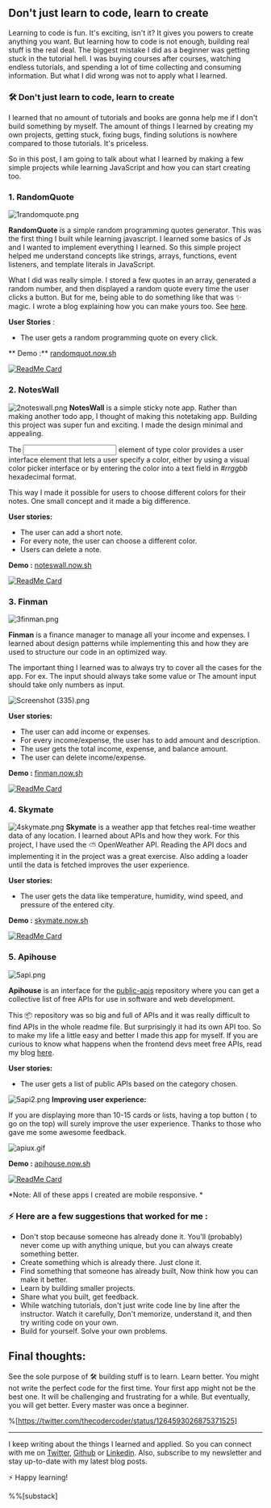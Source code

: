 ## Don't just learn to code, learn to create

Learning to code is fun. It's exciting, isn't it? It gives you powers to create anything you want. But learning how to code is not enough, building real stuff is the real deal. The biggest mistake I did as a beginner was getting stuck in the tutorial hell. I was buying courses after courses, watching endless tutorials, and spending a lot of time collecting and consuming information. But what I did wrong was not to apply what I learned.

### 🛠 Don't just learn to code, learn to create
> 
I learned that no amount of tutorials and books are gonna help me if I don't build something by myself. The amount of things I learned by creating my own projects, getting stuck, fixing bugs, finding solutions is nowhere compared to those tutorials. It's priceless.

So in this post, I am going to talk about what I learned by making a few simple projects while learning JavaScript and how you can start creating too.

### 1. RandomQuote

![1randomquote.png](https://cdn.hashnode.com/res/hashnode/image/upload/v1596007316940/S63esO_5m.png)

**RandomQuote** is a simple random programming quotes generator. This was the first thing I built while learning javascript. I learned some basics of Js and I wanted to implement everything I learned. So this simple project helped me understand concepts like strings, arrays, functions, event listeners, and template literals in JavaScript. 

What I did was really simple. I stored a few quotes in an array, generated a random number, and then displayed a random quote every time the user clicks a button. But for me, being able to do something like that was ✨ magic. I wrote a blog explaining how you can make yours too. See [here](https://blog.rutikwankhade.dev/learn-javascript-concepts-by-building-a-random-quote-generator-ck87070ks00lw9ls1elshm606).                                                                 
 

**User Stories** :
- The user gets a random programming quote on every click.

** Demo :** [randomquot.now.sh](https://randomquot.now.sh)

[![ReadMe Card](https://github-readme-stats.vercel.app/api/pin/?username=rutikwankhade&repo=Random-Quote&show_owner=true)](https://github.com/rutikwankhade/Random-Quote) 



### 2. NotesWall

![2noteswall.png](https://cdn.hashnode.com/res/hashnode/image/upload/v1596007073705/oX5EAyp0v.png)
**NotesWall** is a simple sticky note app. Rather than making another todo app, I thought of making this notetaking app. Building this project was super fun and exciting. I made the design minimal and appealing. 

The <input> element of type color provides a user interface element that lets a user specify a color, either by using a visual color picker interface or by entering the color into a text field in *#rrggbb* hexadecimal format.

This way I made it possible for users to choose different colors for their notes. One small concept and it made a big difference.

**User stories:**
- The user can add a short note. 
- For every note, the user can choose a different color.
- Users can delete a note.

**Demo :** [noteswall.now.sh](https://noteswall.now.sh)

[![ReadMe Card](https://github-readme-stats.vercel.app/api/pin/?username=rutikwankhade&repo=NotesWall&show_owner=true)](https://github.com/rutikwankhade/NotesWall) 
### 3. Finman

![3finman.png](https://cdn.hashnode.com/res/hashnode/image/upload/v1596008628105/bSpH8iCiV.png)

**Finman** is a finance manager to manage all your income and expenses. I learned about design patterns while implementing this and how they are used to structure our code in an optimized way.

The important thing I learned was to always try to cover all the cases for the app.
For ex. The input should always take some value or The amount input should take only numbers as input.

![Screenshot (335).png](https://cdn.hashnode.com/res/hashnode/image/upload/v1596334422430/ga5JNLS1z.png)

**User stories:**
- The user can add income or expenses.
- For every income/expense, the user has to add amount and description.
- The user gets the total income, expense, and balance amount.
- The user can delete income/expense.

**Demo :** [finman.now.sh](https://finman.now.sh)

[![ReadMe Card](https://github-readme-stats.vercel.app/api/pin/?username=rutikwankhade&repo=Finman&show_owner=true)](https://github.com/rutikwankhade/Finman) 

### 4. Skymate

![4skymate.png](https://cdn.hashnode.com/res/hashnode/image/upload/v1596008639164/mm16fS2jg.png)
**Skymate** is a weather app that fetches real-time weather data of any location. I learned about APIs and how they work. For this project, I  have used the ⛅ OpenWeather API. Reading the API docs and implementing it in the project was a great exercise. Also adding a loader until the data is fetched improves the user experience.

**User stories:**
- The user gets the data like temperature, humidity, wind speed, and pressure of the entered city.

**Demo :** [skymate.now.sh](https://skymate.now.sh)

[![ReadMe Card](https://github-readme-stats.vercel.app/api/pin/?username=rutikwankhade&repo=Skymate&show_owner=true)](https://github.com/rutikwankhade/Skymate) 


### 5. Apihouse

![5api.png](https://cdn.hashnode.com/res/hashnode/image/upload/v1596008662055/8McEQ9dKu.png)

**Apihouse** is an interface for the [public-apis](https://github.com/public-apis/public-apis) repository where you can get a collective list of free APIs for use in software and web development. 

This 📦 repository was so big and full of APIs and it was really difficult to find APIs in the whole readme file. But surprisingly it had its own API too. So to make my life a little easy and better I made this app for myself.  If you are curious to know what happens when the frontend devs meet free APIs, read my blog [here](https://blog.rutikwankhade.dev/when-frontend-devs-meet-free-apis-ckbuntmsn0005eys15p707des).



**User stories:**
- The user gets a list of public APIs based on the category chosen.

![5api2.png](https://cdn.hashnode.com/res/hashnode/image/upload/v1596280439877/zehJmGqTU.png)
**Improving user experience:**

If you are displaying more than 10-15 cards or lists, having a top button ( to go on the top) will surely improve the user experience. Thanks to those who gave me some awesome feedback.


![apiux.gif](https://cdn.hashnode.com/res/hashnode/image/upload/v1596304095096/a9JyW39R8.gif)

**Demo :** [apihouse.now.sh](https://apihouse.now.sh)

[![ReadMe Card](https://github-readme-stats.vercel.app/api/pin/?username=rutikwankhade&repo=Apihouse&show_owner=true)](https://github.com/rutikwankhade/Apihouse) 

*Note: All of these apps I created are mobile responsive. *
### ⚡ Here are a few suggestions that worked for me :
- Don't stop because someone has already done it. You'll (probably) never come up with anything unique, but you can always create something better.
- Create something which is already there. Just clone it.
-  Find something that someone has already built, Now think how you can make it better.
- Learn by building smaller projects.
- Share what you built, get feedback.
- While watching tutorials, don't just write code line by line after the instructor. Watch it carefully, Don't memorize, understand it, and then try writing code on your own.  
- Build for yourself. Solve your own problems.

## Final thoughts:

See the sole purpose of 🛠 building stuff is to learn. Learn better. You might not write the perfect code for the first time. Your first app might not be the best one. It will be challenging and frustrating for a while. But eventually, you will get better. Every master was once a beginner.

%[https://twitter.com/thecodercoder/status/1264593026875371525]
_____________________________________________________________________________

I keep writing about the things I learned and applied. So you can connect with me on [Twitter](https://twitter.com/WankhadeRutik), [Github](https://github.com/rutikwankhade)  or [Linkedin](https://www.linkedin.com/in/rutik-wankhade). Also, subscribe to my newsletter and stay up-to-date with my latest blog posts.

⚡ Happy learning!

%%[substack]



